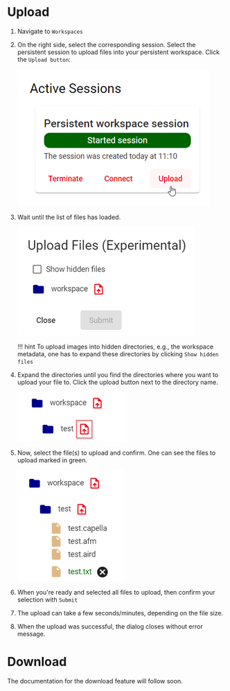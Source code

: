 <!--
 ~ SPDX-FileCopyrightText: Copyright DB Netz AG and the capella-collab-manager contributors
 ~ SPDX-License-Identifier: Apache-2.0
 -->

# Upload
1. Navigate to `Workspaces`
1. On the right side, select the corresponding session.
   Select the persistent session to upload files into your persistent workspace.
   Click the `Upload button`:

    ![Upload button](upload-button.png)

1. Wait until the list of files has loaded.

    ![Upload dialog](upload-dialog.png)

    !!! hint
        To upload images into hidden directories, e.g., the workspace metadata, one has to expand these directories by clicking `Show hidden files`
1. Expand the directories until you find the directories where you want to upload your file to.
   Click the upload button next to the directory name.

   ![Upload files button](upload-file-button.png)

1. Now, select the file(s) to upload and confirm.
   One can see the files to upload marked in green.

   ![List of files to upload](files-to-upload.png)
1. When you're ready and selected all files to upload, then confirm your selection with `Submit`
1. The upload can take a few seconds/minutes, depending on the file size.
1. When the upload was successful, the dialog closes without error message.

# Download
The documentation for the download feature will follow soon.
